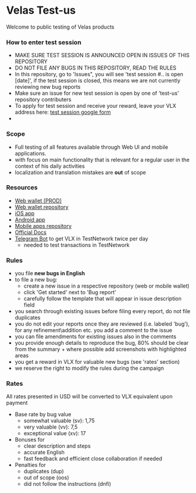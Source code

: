 # Velas Test-us
Welcome to public testing of Velas products

### How to enter test session
- MAKE SURE TEST SESSION IS ANNOUNCED OPEN IN ISSUES OF THIS REPOSITORY
- DO NOT FILE ANY BUGS IN THIS REPOSITORY, READ THE RULES
- In this repository, go to 'Issues", you will see 'test session #.. is open [date]', if the test session is closed, this means we are not currently reviewing new bug reports
- Make sure an issue for new test session is open by one of 'test-us' repository contributers
- To apply for test session and receive your reward, leave your VLX address here: [test session google form](https://forms.gle/Ko1Zme7PubfYNYve7)
- 

### Scope

- Full testing of all features available through Web UI and mobile applications. 
- with focus on main functionality that is relevant for a regular user in the context of his daily activities
- localization and translation mistakes are **out** of scope

### Resources

- [Web wallet (PROD)](https://wallet.velas.com/) 
- [Web wallet repository](https://github.com/velas/JsWallet)
- [iOS app](https://apps.apple.com/us/app/velas-mobile-wallet/id1541032748)
- [Android app](https://play.google.com/store/apps/details?id=com.velas.mobile_wallet&hl=en&gl=US)
- [Mobile apps repository](https://github.com/velas/mobile-wallet)
- [Official Docs](https://support.velas.com/hc/en-150/sections/360004308360-Questions-and-answers)
- [Telegram Bot](https://t.me/velas_faucet_bot) to get VLX in TestNetwork twice per day
  - needed to test transactions in TestNetwork

### Rules

- you file **new bugs in English**
- to file a new bug:
  - create a new issue in a respective repository (web or mobile wallet)
  - click 'Get started' next to 'Bug report'
  - carefully follow the template that will appear in issue description field
- you search through existing issues before filing every report, do not file duplicates
- you do not edit your reports once they are reviewed (i.e. labeled 'bug'), for any refinement\addition etc. you add a comment to the issue
- you can file amendments for existing issues also in the comments
- you provide enough details to reproduce the bug, 80% should be clear from the summary + where possible add screenshots with highlighted areas 
- you get a reward in VLX for valuable new bugs (see 'rates' section)
- we reserve the right to modify the rules during the campaign

### Rates
All rates presented in USD will be converted to VLX equivalent upon payment

- Base rate by bug value
  - somewhat valuable (sv): 1,75
  - very valuable (vv): 7,5
  - exceptional value (xv): 17
- Bonuses for
  - clear description and steps
  - accurate English
  - fast feedback and efficient close collaboration if needed
- Penalties for
  - duplicates (dup)
  - out of scope (oos)
  - did not follow the instructions (dnfi)
